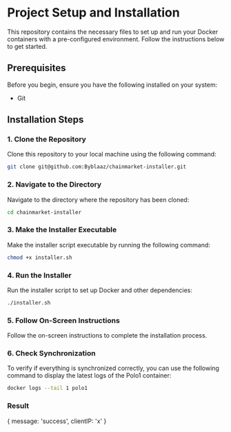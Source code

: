 # Project Setup and Installation

This repository contains the necessary files to set up and run your Docker containers with a pre-configured environment. Follow the instructions below to get started.

## Prerequisites

Before you begin, ensure you have the following installed on your system:

- Git

## Installation Steps

### 1. Clone the Repository

Clone this repository to your local machine using the following command:

```sh
git clone git@github.com:Byblaaz/chainmarket-installer.git
```

### 2. Navigate to the Directory

Navigate to the directory where the repository has been cloned:

```sh
cd chainmarket-installer
```

### 3. Make the Installer Executable

Make the installer script executable by running the following command:

```sh
chmod +x installer.sh
```

### 4. Run the Installer

Run the installer script to set up Docker and other dependencies:

```sh
./installer.sh
```

### 5. Follow On-Screen Instructions

Follow the on-screen instructions to complete the installation process.

### 6. Check Synchronization

To verify if everything is synchronized correctly, you can use the following command to display the latest logs of the Polo1 container:

```sh
docker logs --tail 1 polo1
```

### Result
{ message: 'success', clientIP: 'x' }




